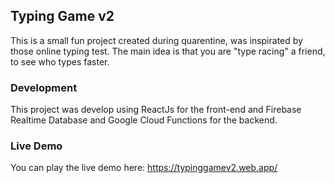 ## Typing Game v2

This is a small fun project created during quarentine, was inspirated by those online typing test. The main idea is that you are "type racing" a friend, to see who types faster.

### Development

This project was develop using ReactJs for the front-end and Firebase Realtime Database and Google Cloud Functions for the backend.

### Live Demo

You can play the live demo here: https://typinggamev2.web.app/
